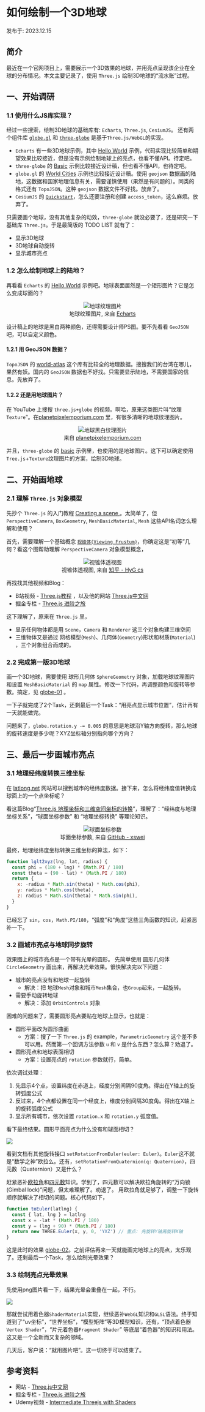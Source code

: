 # 如何绘制一个3D地球

发布于: 2023.12.15

## 简介

最近在一个官网项目上，需要展示一个3D效果的地球，并用亮点呈现该企业在全球的分布情况。本文主要记录了，使用 `Three.js` 绘制3D地球的“流水账”过程。

<!-- markdownlint-disable-next-line no-alt-text
期望效果如下,
![](./12/3d-earth.webp) -->

## 一、开始调研

### 1.1 使用什么JS库实现？

经过一些搜索，绘制3D地球的基础库有: `Echarts`, `Three.js`, `CesiumJS`。
还有两个组件库 [`globe.gl`](https://globe.gl/) 和 [`three-globe`](https://github.com/vasturiano/three-globe) 是基于`Three.js/WebGL`的实现。

* `Echarts` 有一些3D地球示例，其中 [Hello World](https://echarts.apache.org/examples/zh/editor.html?c=globe-echarts-gl-hello-world&gl=1) 示例，代码实现比较简单和期望效果比较接近，但是没有示例绘制地球上的亮点，也看不懂API。待定吧。
* `three-globe` 的 [Basic](https://vasturiano.github.io/three-globe/example/basic/) 示例比较接近设计稿，但也看不懂API，也待定吧。
* `globe.gl` 的 [World Cities](https://globe.gl/example/world-cities/) 示例也比较接近设计稿。使用 `geojson` 数据画的陆地，这数据和国家地理信息有关，需要谨慎使用（果然是有问题的）。同类的格式还有 `TopoJSON`。这种 `geojson` 数据文件不好找。放弃了。
* `CesiumJS` 的 [`Quickstart`](https://cesium.com/learn/cesiumjs-learn/cesiumjs-quickstart/)，怎么还要注册和创建 `access_token`，这么麻烦。放弃了。

只需要画个地球，没有其他复杂的动效，`three-globe` 就没必要了，还是研究一下基础库 `Three.js`。于是最简版的 TODO LIST 就有了：

* 显示3D地球
* 3D地球自动旋转
* 显示城市亮点

### 1.2 怎么绘制地球上的陆地？

再看看 `Echarts` 的 [Hello World](https://echarts.apache.org/examples/zh/editor.html?c=globe-echarts-gl-hello-world&gl=1) 示例吧。地球表面居然是一个矩形图片？它是怎么变成球面的？

<!-- markdownlint-disable no-inline-html -->
<figure style="text-align:center;">
  <img src="https://echarts.apache.org/examples/data-gl/asset/world.topo.bathy.200401.jpg" alt="地球纹理图片" />
  <figcaption>地球纹理图片, 来自 <a href="https://echarts.apache.org">Echarts</a></figcaption>
</figure>
<!-- markdownlint-enable no-inline-html -->

设计稿上的地球是黑白两种颜色，还得需要设计师PS图。要不先看看 `GeoJSON` 吧，可以自定义颜色。

#### 1.2.1 用 GeoJSON 数据？

`TopoJSON` 的 [world-atlas](https://github.com/topojson/world-atlas#file-reference) 这个库有比较全的地理数据。搜搜我们的台湾在哪儿，果然有妖。国内的 `GeoJSON` 数据也不好找。只需要显示陆地，不需要国家的信息。先放弃了。

#### 1.2.2 还是用地球图片？

在 YouTube 上搜搜 `three.js+globe` 的视频。啊哈，原来这类图片叫“纹理`Texture`”。在[planetpixelemporium.com](https://planetpixelemporium.com/earth8081.html) 里，有很多清晰的地球纹理图片。

<!-- markdownlint-disable no-inline-html -->
<figure style="text-align:center;">
  <img src="https://planetpixelemporium.com/download/download.php?earthspec1k.jpg" alt="地球黑白纹理图片" />
  <figcaption>来自 <a href="https://planetpixelemporium.com">planetpixelemporium.com</a></figcaption>
</figure>
<!-- markdownlint-enable no-inline-html -->

并且，`three-globe` 的 [basic](https://vasturiano.github.io/three-globe/example/basic/) 示例里，也使用的是地球图片。这下可以确定使用 `Tree.js`+`Texture`纹理图片的方案，绘制3D地球。

## 二、开始画地球

### 2.1 理解 `Three.js` 对象模型

先抄个 `Three.js` 的入门教程 [Creating a scene
](https://threejs.org/docs/index.html#manual/en/introduction/Creating-a-scene)。太简单了，但 `PerspectiveCamera`, `BoxGeometry`, `MeshBasicMaterial`, `Mesh` 这些API名词怎么理解和使用？

首先，需要理解一个基础概念 [`视锥体(Viewing Frustum)`](https://cloud.tencent.com/developer/article/1802253)，你确定这是“初等”几何？看这个图帮助理解 `PerspectiveCamera` 对象模型概念，

<!-- markdownlint-disable no-inline-html -->
<figure style="text-align:center;">
  <img src="https://pic1.zhimg.com/80/v2-1f6900f362f99c0257041fd7c6e77bb0_720w.webp" alt="视锥体透视图" />
  <figcaption>视锥体透视图, 来自 <a href="https://zhuanlan.zhihu.com/p/510877492">知乎 - HyG cs</a></figcaption>
</figure>
<!-- markdownlint-enable no-inline-html -->

再找找其他视频和Blog：

* B站视频 - [Three.js教程](https://www.bilibili.com/video/BV14r4y1G7h4/?share_source=copy_web&vd_source=87fd4ba12cc3bed7aed51c523b6749af) ，以及他的网站 [Three.js中文网](http://www.webgl3d.cn/)
* 掘金专栏 - [Three.js 进阶之旅](https://github.com/dragonir/threejs-odessey)

这下理解了，原来在 `Three.js` 里，

* 显示任何物体都是用 `Scene`，`Camera` 和 `Renderer` 这三个对象构建三维空间
* 三维物体又是通过 网格模型(`Mesh`)、几何体(`Geometry`)形状和材质(`Material`) ，三个对象组合而成的。

### 2.2 完成第一版3D地球

画一个3D地球，需要使用 球形几何体 `SphereGeometry` 对象，加载地球纹理图片和设置 `MeshBasicMaterial` 的 `map` 属性。修改一下代码，再调整颜色和旋转等参数。搞定，见 [globe-01](./12/globe-01.html) 。

一下子就完成了2个Task，还剩最后一个Task：“用亮点显示城市位置”，估计再有一天就能做完。

问题来了，`globe.rotation.y -= 0.005` 的意思是地球沿Y轴方向旋转，那么地球的旋转速度是多少呢？XYZ坐标轴分别指向哪个方向？

## 三、最后一步画城市亮点

### 3.1 地理经纬度转换三维坐标

在 [latlong.net](https://www.latlong.net/) 网站可以搜到城市的经纬度数据。接下来，怎么将经纬度值转换成球面上的一个点坐标呢？

看这篇Blog“[Three.js 地理坐标和三维空间坐标的转换](https://github.com/verymuch/blog/issues/12)”，理解了：“经纬度与地理坐标关系”，“球面坐标参数” 和 “地理坐标转换” 等理论知识。
<!-- markdownlint-disable no-inline-html -->
<figure style="text-align:center;">
  <img src="https://github.com/xswei/ThreeJS_demo/raw/master/examples/02/zzx.png" alt="球面坐标参数" />
  <figcaption>球面坐标参数, 来自 <a href="https://github.com/xswei">GitHub - xswei</a></figcaption>
</figure>
<!-- markdownlint-enable no-inline-html -->

最终，地理经纬度坐标转换三维坐标的算法，如下：

```javascript
function lglt2xyz(lng, lat, radius) {
  const phi = (180 + lng) * (Math.PI / 180)
  const theta = (90 - lat) * (Math.PI / 180)
  return {
    x: -radius * Math.sin(theta) * Math.cos(phi),
    y: radius * Math.cos(theta),
    z: radius * Math.sin(theta) * Math.sin(phi),
  }
}
```

已经忘了 `sin`，`cos`，`Math.PI/180`，“弧度”和“角度”这些三角函数的知识，赶紧恶补一下。

### 3.2 画城市亮点与地球同步旋转

效果图上的城市亮点是一个带有光晕的圆形。
先简单使用 圆形几何体`CircleGeometry` 画出来，再解决光晕效果。很快解决完以下问题：

* 城市的亮点没有和地球一起旋转
  * 解决：把 地球`Mesh`对象和城市`Mesh`集合，也`Group`起来，一起旋转。
* 需要手动旋转地球
  * 解决：添加 `OrbitControls` 对象

困难的问题来了，需要圆形亮点要贴在地球上显示，也就是：

* 圆形平面改为圆形曲面
  * 方案：搜了一下 `Three.js` 的 example，`ParametricGeometry` 这个差不多可以用。然而第一个回调方法参数 `u` 和 `v` 是什么东西？怎么算？劝退了。
* 圆形亮点和地球表面相切
  * 方案：设置亮点的 `rotation` 参数就行，简单。

依次调试处理：

1. 先显示4个点，设置纬度在赤道上，经度分别间隔90度角。得出在Y轴上的旋转弧度公式
2. 反过来，4个点都设置在同一个经度上，维度分别间隔30度角。得出在X轴上的旋转弧度公式
3. 显示所有城市，依次设置 `rotation.x` 和 `rotation.y` 弧度值。

看下最终结果。圆形平面亮点为什么没有和球面相切？

<!-- markdownlint-disable-next-line no-alt-text -->
![](./12/earth-city-1.webp)

看到文档有其他旋转接口 `setRotationFromEuler(euler: Euler)`。`Euler`这不就是“数学之神”欧拉么。还有，`setRotationFromQuaternion(q: Quaternion)`，四元数（Quaternion）又是什么？

赶紧恶补[欧拉角](https://www.youtube.com/watch?v=qqlLshaHqeE)和[四元数](https://www.youtube.com/watch?v=zjMuIxRvygQ)知识。学到了，四元数可以解决欧拉角旋转的“万向锁(Gimbal lock)”问题，但太难理解了。劝退了。
用欧拉角就足够了，调整一下旋转顺序就解决了相切的问题。核心代码如下，

```javascript
function toEuler(latlng) {
  const { lat, lng } = latlng
  const x = -lat * (Math.PI / 180)
  const y = (lng + 90) * (Math.PI / 180)
  return new THREE.Euler(x, y, 0, 'YXZ') // 重点: 先旋转Y轴再旋转X轴
}
```

这是此时的效果 [globe-02](./12/globe-02.html)。之前评估再来一天就能画完地球上的亮点，太乐观了。还剩最后一个Task，怎么绘制光晕效果？

### 3.3 绘制亮点光晕效果

先使用png图片看一下，结果光晕会重叠在一起，不行。

<!-- markdownlint-disable-next-line no-alt-text -->
![](./12/earth-dots-bug.webp)

那就尝试用着色器`ShaderMaterial`实现，继续恶补`WebGL`知识和`GLSL`语法。终于知道到了“uv坐标”，“世界坐标”，“模型矩阵”等3D模型知识，还有，“顶点着色器`Vertex Shader`”，“片元着色器`Fragment Shader`” 等底层“着色器”的知识和用法。这又是一个全新而又复杂的领域。

几天后，客户说：“就用图片吧”。这一切终于可以结束了。

## 参考资料

* 网站 - [Three.js中文网](http://www.webgl3d.cn/)
* 掘金专栏 - [Three.js 进阶之旅](https://github.com/dragonir/threejs-odessey)
* Udemy视频 - [Intermediate Threejs with Shaders](https://thoughtworks.udemy.com/course/intermediate-threejs-with-shaders/learn)


